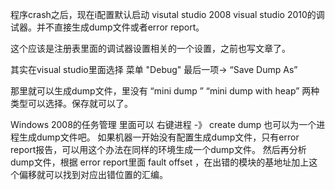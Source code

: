 程序crash之后，现在i配置默认启动 visutal studio 2008 visual studio 2010的调试器。并不直接生成dump文件或者error report。

这个应该是注册表里面的调试器设置相关的一个设置，之前也写文章了。



其实在visual studio里面选择 菜单 "Debug"  最后一项->  “Save Dump As” 

那里就可以生成dump文件，里没有  “mini dump ”  “mini dump with heap” 两种类型可以选择。保存就可以了。



Windows 2008的任务管理 里面可以 右键进程  -》 create dump  也可以为一个进程生成dump文件吧。
如果机器一开始没有配置生成dump文件，只有error report报告，可以用这个办法在同样的环境生成一个dump文件。
然后再分析dump文件，根据  error report里面 fault offset ，在出错的模块的基地址加上这个偏移就可以找到对应出错位置的汇编。

